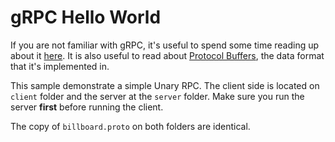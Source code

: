 # gRPC Hello World

If you are not familiar with gRPC, it's useful to spend some time reading up about it [here](https://grpc.io/docs/guides/concepts/). It is also useful to read about [Protocol Buffers](https://developers.google.com/protocol-buffers/), the data format that it's implemented in.

This sample demonstrate a simple Unary RPC. The client side is located on `client` folder and the server at the `server` folder. Make sure you run the server **first** before running the client.

The copy of `billboard.proto` on both folders are identical.